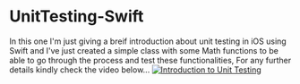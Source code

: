 # UnitTesting-Swift
In this one I'm just giving a breif introduction about unit testing in iOS using Swift and I've just created a simple class with some Math functions to be able to go through the process and test these functionalities, For any further details kindly check the video below...
[![Introduction to Unit Testing](https://user-images.githubusercontent.com/26345314/154062231-7f2be2d8-26e7-4a3a-a696-ad3b284011fd.png)](https://www.youtube.com/watch?v=OyHEpByT4XU "Introduction to Unit Testing")
